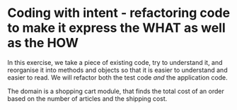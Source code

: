 # Coding with intent - refactoring code to make it express the WHAT as well as the HOW

In this exercise, we take a piece of existing code, try to understand it, and reorganise it into methods and objects so that it is easier to understand and easier to read. We will refactor both the test code _and_ the application code.

The domain is a shopping cart module, that finds the total cost of an order based on the number of articles and the shipping cost.